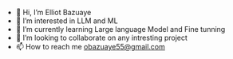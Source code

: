 - 👋 Hi, I’m Elliot Bazuaye
- 👀 I’m interested in LLM and ML
- 🌱 I’m currently learning Large language Model and Fine tunning
- 💞️ I’m looking to collaborate on any intresting project
- 📫 How to reach me obazuaye55@gmail.com

<!---
ElliotFuturex/ElliotFuturex is a ✨ special ✨ repository because its `README.md` (this file) appears on your GitHub profile.
You can click the Preview link to take a look at your changes.
--->
